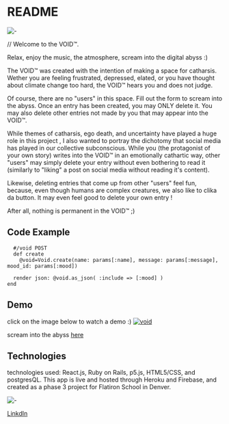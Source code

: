 # README

![-](https://i.imgur.com/lQ3b1As.gif)

// Welcome to the VOID™.

Relax, enjoy the music, the atmosphere, scream into the digital abyss :)

The VOID™ was created with the intention of making a space for catharsis. Wether you are feeling frustrated, depressed, elated, or you have thought about climate change too hard, the VOID™ hears you and does not judge.

Of course, there are no "users" in this space. Fill out the form to scream into the abyss. Once an entry has been created, you may ONLY delete it. You may also delete other entries not made by you that may appear into the VOID™.

While themes of catharsis, ego death, and uncertainty have played a huge role in this project , I also wanted to portray the dichotomy that social media has played in our collective subconscious. While you (the protagonist of your own story) writes into the VOID™ in an emotionally cathartic way, other "users" may simply delete your entry without even bothering to read it (similarly to "liking" a post on social media without reading it's content).

Likewise, deleting entries that come up from other "users" feel fun, because, even though humans are complex creatures, we also like to clika da button. It may even feel good to delete your own entry !

After all, nothing is permanent in the VOID™ ;)

## Code Example

```
  #/void POST
  def create
    @void=Void.create(name: params[:name], message: params[:message], mood_id: params[:mood])

  render json: @void.as_json( :include => [:mood] )
end
```

## Demo

click on the image below to watch a demo :)
[![void](http://img.youtube.com/vi/t5652l8Vqsw/0.jpg)](https://www.youtube.com/watch?v=t5652l8Vqsw "The Void Becomes You")

scream into the abyss [here](https://the-void-becomes-you.web.app/)

## Technologies

technologies used: React.js, Ruby on Rails, p5.js, HTML5/CSS, and postgresQL. This app is live and hosted through Heroku and Firebase, and created as a phase 3 project for Flatiron School in Denver.

![-](https://i.imgur.com/hkdLbtZ.jpg)

[LinkdIn](https://www.linkedin.com/in/joannsiciliano/)
